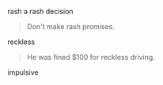 rash
a rash decision
>Don't make rash promises.

reckless
>He was fined $100 for reckless driving.

impulsive